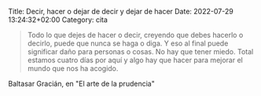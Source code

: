 Title: Decir, hacer o dejar de decir y dejar de hacer
Date: 2022-07-29 13:24:32+02:00
Category: cita

> Todo lo que dejes de hacer o decir, creyendo que debes hacerlo o decirlo, puede que nunca se haga o diga. Y eso al final puede significar daño para personas o cosas. No hay que tener miedo. Total estamos cuatro días por aquí y algo hay que hacer para mejorar el mundo que nos ha acogido.

Baltasar Gracián, en "El arte de la prudencia"
